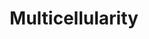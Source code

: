---
layout: page
title: Multicellularity
tags: [multicellularity, snowflake yeast, pseudomonas fluorescens]
modified: 2016-02-03T09:19:07.573882-04:00
comments: true
image:
  feature: multi.jpg
  credit: Paul Rainey, Wikipedia, William Ratcliff
  creditlink: http://evolution.massey.ac.nz , http://www.ratclifflab.biology.gatech.edu
---